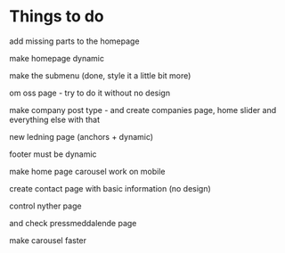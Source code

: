 Things to do
============

add missing parts to the homepage

make homepage dynamic

make the submenu (done, style it a  little bit more)

om oss page - try to do it without no design

make company post type - and create companies page, home slider and everything else with that

new ledning page (anchors + dynamic)

footer must be dynamic

make home page carousel work on mobile

create contact page with basic information (no design)

control nyther page

and check pressmeddalende page

make carousel faster
